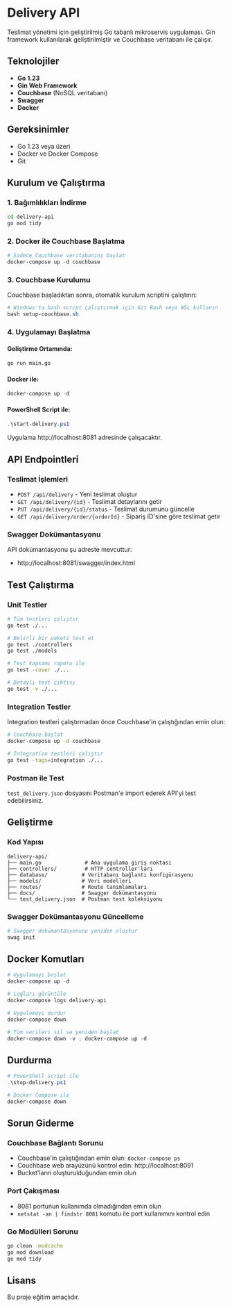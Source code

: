 # Delivery API

Teslimat yönetimi için geliştirilmiş Go tabanlı mikroservis uygulaması. Gin framework kullanılarak geliştirilmiştir ve Couchbase veritabanı ile çalışır.

## Teknolojiler

- **Go 1.23**
- **Gin Web Framework**
- **Couchbase** (NoSQL veritabanı)
- **Swagger** 
- **Docker** 

## Gereksinimler

- Go 1.23 veya üzeri
- Docker ve Docker Compose
- Git

## Kurulum ve Çalıştırma

### 1. Bağımlılıkları İndirme

```bash
cd delivery-api
go mod tidy
```

### 2. Docker ile Couchbase Başlatma

```powershell
# Sadece Couchbase veritabanını başlat
docker-compose up -d couchbase
```

### 3. Couchbase Kurulumu

Couchbase başladıktan sonra, otomatik kurulum scriptini çalıştırın:

```powershell
# Windows'ta bash script çalıştırmak için Git Bash veya WSL kullanın
bash setup-couchbase.sh
```

### 4. Uygulamayı Başlatma

#### Geliştirme Ortamında:
```bash
go run main.go
```

#### Docker ile:
```powershell
docker-compose up -d
```

#### PowerShell Script ile:
```powershell
.\start-delivery.ps1
```

Uygulama http://localhost:8081 adresinde çalışacaktır.

## API Endpointleri

### Teslimat İşlemleri

- `POST /api/delivery` - Yeni teslimat oluştur
- `GET /api/delivery/{id}` - Teslimat detaylarını getir
- `PUT /api/delivery/{id}/status` - Teslimat durumunu güncelle
- `GET /api/delivery/order/{orderId}` - Sipariş ID'sine göre teslimat getir

### Swagger Dokümantasyonu

API dokümantasyonu şu adreste mevcuttur:
- http://localhost:8081/swagger/index.html

## Test Çalıştırma

### Unit Testler

```bash
# Tüm testleri çalıştır
go test ./...

# Belirli bir paketi test et
go test ./controllers
go test ./models

# Test kapsamı raporu ile
go test -cover ./...

# Detaylı test çıktısı
go test -v ./...
```

### Integration Testler

Integration testleri çalıştırmadan önce Couchbase'in çalıştığından emin olun:

```bash
# Couchbase başlat
docker-compose up -d couchbase

# Integration testleri çalıştır
go test -tags=integration ./...
```

### Postman ile Test

`test_delivery.json` dosyasını Postman'e import ederek API'yi test edebilirsiniz.

## Geliştirme

### Kod Yapısı

```
delivery-api/
├── main.go              # Ana uygulama giriş noktası
├── controllers/         # HTTP controller'ları
├── database/           # Veritabanı bağlantı konfigürasyonu
├── models/             # Veri modelleri
├── routes/             # Route tanımlamaları
├── docs/               # Swagger dokümantasyonu
└── test_delivery.json  # Postman test koleksiyonu
```

### Swagger Dokümantasyonu Güncelleme

```bash
# Swagger dokümantasyonunu yeniden oluştur
swag init
```

## Docker Komutları

```powershell
# Uygulamayı başlat
docker-compose up -d

# Logları görüntüle
docker-compose logs delivery-api

# Uygulamayı durdur
docker-compose down

# Tüm verileri sil ve yeniden başlat
docker-compose down -v ; docker-compose up -d
```

## Durdurma

```powershell
# PowerShell script ile
.\stop-delivery.ps1

# Docker Compose ile
docker-compose down
```

## Sorun Giderme

### Couchbase Bağlantı Sorunu
- Couchbase'in çalıştığından emin olun: `docker-compose ps`
- Couchbase web arayüzünü kontrol edin: http://localhost:8091
- Bucket'ların oluşturulduğundan emin olun

### Port Çakışması
- 8081 portunun kullanımda olmadığından emin olun
- `netstat -an | findstr 8081` komutu ile port kullanımını kontrol edin

### Go Modülleri Sorunu
```bash
go clean -modcache
go mod download
go mod tidy
```

## Lisans

Bu proje eğitim amaçlıdır.
